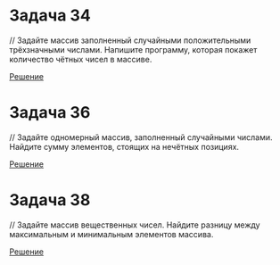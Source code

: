
# Задача 34
// Задайте массив заполненный случайными положительными трёхзначными числами. Напишите программу, которая покажет количество чётных чисел в массиве.

[Решение](../Example001/Program.cs)

# Задача 36
// Задайте одномерный массив, заполненный случайными числами. Найдите сумму элементов, стоящих на нечётных позициях.

[Решение](../Example002/Program.cs)

# Задача 38
// Задайте массив вещественных чисел. Найдите разницу между максимальным и минимальным элементов массива.

[Решение](../Example003/Program.cs)